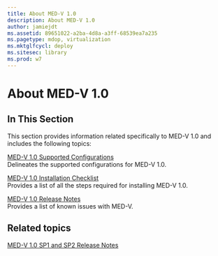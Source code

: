 ```yaml
---
title: About MED-V 1.0
description: About MED-V 1.0
author: jamiejdt
ms.assetid: 89651022-a2ba-4d8a-a3ff-68539ea7a235
ms.pagetype: mdop, virtualization
ms.mktglfcycl: deploy
ms.sitesec: library
ms.prod: w7
---
```



# About MED-V 1.0


## In This Section


This section provides information related specifically to MED-V 1.0 and includes the following topics:

<a href="" id="med-v-1-0-supported-configurations"></a>[MED-V 1.0 Supported Configurations](med-v-10-supported-configurationsmedv-10.md)  
Delineates the supported configurations for MED-V 1.0.

<a href="" id="med-v-1-0-installation-checklist"></a>[MED-V 1.0 Installation Checklist](med-v-10-installation-checklist.md)  
Provides a list of all the steps required for installing MED-V 1.0.

<a href="" id="med-v-1-0-release-notes"></a>[MED-V 1.0 Release Notes](med-v-10-release-notesmedv-10.md)  
Provides a list of known issues with MED-V.

## Related topics


[MED-V 1.0 SP1 and SP2 Release Notes](med-v-10-sp1-and-sp2-release-notesmedv-10-sp1.md)

 

 





